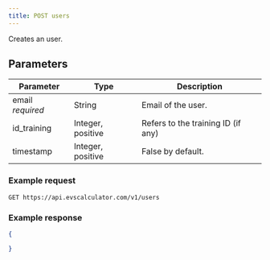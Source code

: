 ```yaml
---
title: POST users
---
```


Creates an user.

## Parameters

Parameter     | Type          | Description
---- | ---- | ---- 
email _required_  | String        | Email of the user.
id_training     | Integer, positive   | Refers to the training ID (if any)
timestamp       | Integer, positive   | False by default.


### Example request

`GET https://api.evscalculator.com/v1/users`

### Example response

```json
{

}
```